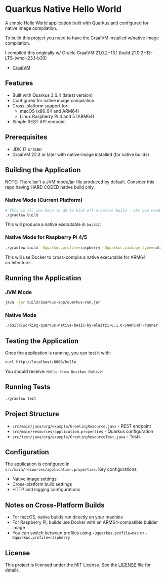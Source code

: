 # Quarkus Native Hello World

A simple Hello World application built with Quarkus and configured for native image compilation.

To build this project you need to have the GraalVM installed w/native image compliation.

I compiled this originally w/ Oracle GraalVM 21.0.2+13.1 (build 21.0.2+13-LTS-jvmci-23.1-b30)

* [GraalVM](https://www.graalvm.org/downloads/#)

## Features

- Built with Quarkus 3.6.4 (latest version)
- Configured for native image compilation
- Cross-platform support for:
  - macOS (x86_64 and ARM64)
  - Linux Raspberry Pi 4 and 5 (ARM64)
- Simple REST API endpoint

## Prerequisites

- JDK 17 or later
- GraalVM 22.3 or later with native-image installed (for native builds)

## Building the Application

NOTE: There isn't a JVM mode/jar file produced by default. Consider this repo having HARD CODED native build only.

### Native Mode (Current Platform)

```bash
# This is all you have to do to kick off a native build - ofc you need to have GraalVM with the Native Image component
./gradlew build
```

This will produce a native executable in `build/`.

### Native Mode for Raspberry Pi 4/5

```bash
./gradlew build -Dquarkus.profile=raspberry -Dquarkus.package.type=native
```

This will use Docker to cross-compile a native executable for ARM64 architecture.

## Running the Application

### JVM Mode

```bash
java -jar build/quarkus-app/quarkus-run.jar
```

### Native Mode

```bash
./build/working-quarkus-native-basic-by-mleitz1-0.1.0-SNAPSHOT-runner
```

## Testing the Application

Once the application is running, you can test it with:

```bash
curl http://localhost:8080/hello
```

You should receive: `Hello from Quarkus Native!`

## Running Tests

```bash
./gradlew test
```

## Project Structure

- `src/main/java/org/example/GreetingResource.java` - REST endpoint
- `src/main/resources/application.properties` - Quarkus configuration
- `src/test/java/org/example/GreetingResourceTest.java` - Tests

## Configuration

The application is configured in `src/main/resources/application.properties`. Key configurations:

- Native image settings
- Cross-platform build settings
- HTTP and logging configurations

## Notes on Cross-Platform Builds

- For macOS, native builds run directly on your machine
- For Raspberry Pi, builds use Docker with an ARM64-compatible builder image
- You can switch between profiles using `-Dquarkus.profile=mac` or `-Dquarkus.profile=raspberry`

## License

This project is licensed under the MIT License. See the [LICENSE](LICENSE) file for details.
